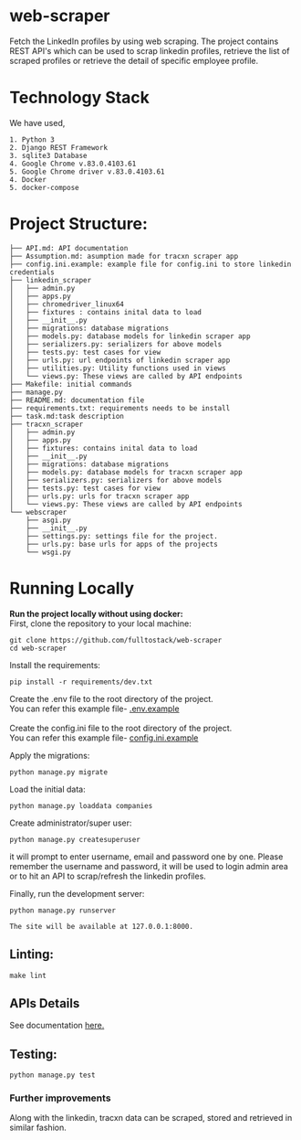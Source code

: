 # web-scraper

Fetch the LinkedIn profiles by using web scraping.
The project contains REST API's which can be used to scrap linkedin profiles, retrieve the list of scraped profiles 
or retrieve the detail of specific employee profile.


# Technology Stack
We have used,
```
1. Python 3
2. Django REST Framework
3. sqlite3 Database
4. Google Chrome v.83.0.4103.61    
5. Google Chrome driver v.83.0.4103.61
4. Docker
5. docker-compose
```

# Project Structure:

```
├── API.md: API documentation
├── Assumption.md: asumption made for tracxn scraper app
├── config.ini.example: example file for config.ini to store linkedin credentials
├── linkedin_scraper
│   ├── admin.py
│   ├── apps.py
│   ├── chromedriver_linux64
│   ├── fixtures : contains inital data to load
│   ├── __init__.py
│   ├── migrations: database migrations
│   ├── models.py: database models for linkedin scraper app
│   ├── serializers.py: serializers for above models
│   ├── tests.py: test cases for view
│   ├── urls.py: url endpoints of linkedin scraper app
│   ├── utilities.py: Utility functions used in views
│   └── views.py: These views are called by API endpoints
├── Makefile: initial commands
├── manage.py
├── README.md: documentation file
├── requirements.txt: requirements needs to be install
├── task.md:task description
├── tracxn_scraper
│   ├── admin.py
│   ├── apps.py
│   ├── fixtures: contains inital data to load
│   ├── __init__.py
│   ├── migrations: database migrations
│   ├── models.py: database models for tracxn scraper app
│   ├── serializers.py: serializers for above models
│   ├── tests.py: test cases for view
│   ├── urls.py: urls for tracxn scraper app
│   └── views.py: These views are called by API endpoints
└── webscraper
    ├── asgi.py
    ├── __init__.py
    ├── settings.py: settings file for the project.
    ├── urls.py: base urls for apps of the projects
    └── wsgi.py
```

# Running Locally
**Run the project locally without using docker:**<br>
First, clone the repository to your local machine:

```
git clone https://github.com/fulltostack/web-scraper
cd web-scraper
```

Install the requirements:

```
pip install -r requirements/dev.txt
```
Create the .env file to the root directory of the project. <br />
You can refer this example file- [.env.example](./.env.example) 
<br /> <br />
Create the config.ini file to the root directory of the project. <br />
You can refer this example file- [config.ini.example](./config.ini.example)

Apply the migrations:

```
python manage.py migrate
```

Load the initial data:

```
python manage.py loaddata companies
```
Create administrator/super user:
```
python manage.py createsuperuser 
```
it will prompt to enter username, email and password one by one. Please remember the username and password, it will be
used to login admin area or to hit an API to scrap/refresh the linkedin profiles. <br />

Finally, run the development server:

```
python manage.py runserver
```

` The site will be available at 127.0.0.1:8000. `

## Linting:

```
make lint
```

## APIs Details

See documentation [here.](./API.md)

## Testing:

```
python manage.py test
```

### Further improvements
Along with the linkedin, tracxn data can be scraped, stored and retrieved in similar fashion. 

